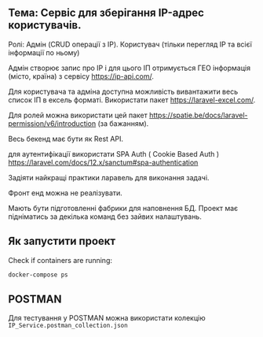 ##  Тема: Сервіс для зберігання IP-адрес користувачів.

Ролі: Адмін (CRUD операції з  IP).
Користувач (тільки перегляд IP та всієї інформації по ньому)

Адмін створює запис про IP і для цього ІП отримується ГЕО інформація (місто, країна) з сервісу https://ip-api.com/.

Для користувача та адміна доступна можливість вивантажити весь список ІП в ексель форматі. Використати пакет  https://laravel-excel.com/.

Для ролей можна використати цей пакет https://spatie.be/docs/laravel-permission/v6/introduction (за бажанням).

Весь бекенд має бути як Rest API.

для аутентифікації використати SPA Auth ( Cookie Based Auth ) https://laravel.com/docs/12.x/sanctum#spa-authentication

Задіяти найкращі практики ларавель для виконання задачі.

Фронт енд можна не реалізувати.

Мають бути підготовленні фабрики для наповнення БД. Проект має підніматись за декілька команд без зайвих налаштувань.

##  Як запустити проект
Check if containers are running:
```bash
docker-compose ps
```

##  POSTMAN
Для тестування у POSTMAN можна використати колекцію `IP_Service.postman_collection.json`

